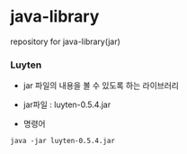 # java-library
repository for java-library(jar)

### Luyten
- jar 파일의 내용을 볼 수 있도록 하는 라이브러리
- jar파일 : luyten-0.5.4.jar 

- 명령어
```
java -jar luyten-0.5.4.jar 
```
